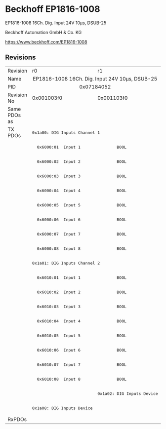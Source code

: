 # Beckhoff EP1816-1008

EP1816-1008 16Ch. Dig. Input  24V 10µs, DSUB-25

Beckhoff Automation GmbH & Co. KG

https://www.beckhoff.com/EP1816-1008

## Revisions
<table>
<tr >
<td>Revision</td>
<td>r0</td>
<td>r1</td>
</tr>
<tr >
<td>Name</td>
<td colspan=2 align="center">EP1816-1008 16Ch. Dig. Input  24V 10µs, DSUB-25</td>
</tr>
<tr >
<td>PID</td>
<td colspan=2 align="center">0x07184052</td>
</tr>
<tr >
<td>Revision No</td>
<td>0x001003f0</td>
<td>0x001103f0</td>
</tr>
<tr >
<td>Same PDOs as</td>
<td colspan=2 align="center"></td>
</tr>
<tr class="txpdo">
<td rowspan=20 valign=top>TX PDOs</td>
<td colspan=2 align="left"><pre>0x1a00: DIG Inputs Channel 1</pre></td>
<td></td>
</tr>
<tr class="txpdo">
<td colspan=2 align="left"><pre>  0x6000:01  Input 1               BOOL</pre></td>
</tr>
<tr class="txpdo">
<td colspan=2 align="left"><pre>  0x6000:02  Input 2               BOOL</pre></td>
</tr>
<tr class="txpdo">
<td colspan=2 align="left"><pre>  0x6000:03  Input 3               BOOL</pre></td>
</tr>
<tr class="txpdo">
<td colspan=2 align="left"><pre>  0x6000:04  Input 4               BOOL</pre></td>
</tr>
<tr class="txpdo">
<td colspan=2 align="left"><pre>  0x6000:05  Input 5               BOOL</pre></td>
</tr>
<tr class="txpdo">
<td colspan=2 align="left"><pre>  0x6000:06  Input 6               BOOL</pre></td>
</tr>
<tr class="txpdo">
<td colspan=2 align="left"><pre>  0x6000:07  Input 7               BOOL</pre></td>
</tr>
<tr class="txpdo">
<td colspan=2 align="left"><pre>  0x6000:08  Input 8               BOOL</pre></td>
</tr>
<tr class="txpdo">
<td colspan=2 align="left"><pre>0x1a01: DIG Inputs Channel 2</pre></td>
</tr>
<tr class="txpdo">
<td colspan=2 align="left"><pre>  0x6010:01  Input 1               BOOL</pre></td>
</tr>
<tr class="txpdo">
<td colspan=2 align="left"><pre>  0x6010:02  Input 2               BOOL</pre></td>
</tr>
<tr class="txpdo">
<td colspan=2 align="left"><pre>  0x6010:03  Input 3               BOOL</pre></td>
</tr>
<tr class="txpdo">
<td colspan=2 align="left"><pre>  0x6010:04  Input 4               BOOL</pre></td>
</tr>
<tr class="txpdo">
<td colspan=2 align="left"><pre>  0x6010:05  Input 5               BOOL</pre></td>
</tr>
<tr class="txpdo">
<td colspan=2 align="left"><pre>  0x6010:06  Input 6               BOOL</pre></td>
</tr>
<tr class="txpdo">
<td colspan=2 align="left"><pre>  0x6010:07  Input 7               BOOL</pre></td>
</tr>
<tr class="txpdo">
<td colspan=2 align="left"><pre>  0x6010:08  Input 8               BOOL</pre></td>
</tr>
<tr class="txpdo">
<td><pre></pre></td>
<td><pre>0x1a02: DIG Inputs Device</pre></td>
</tr>
<tr class="txpdo">
<td><pre>0x1a08: DIG Inputs Device</pre></td>
<td><pre></pre></td>
</tr>
<tr >
<td>RxPDOs</td>
<td colspan=2 align="left"></td>
</tr>
</table>
